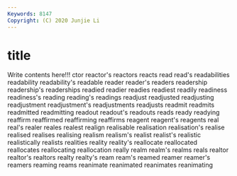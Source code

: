 ```yaml
---
Keywords: 8147
Copyright: (C) 2020 Junjie Li
---
```


# title

Write contents here!!!
ctor 
reactor's 
reactors 
reacts 
read 
read's 
readabilities 
readability 
readability's 
readable
reader 
reader's 
readers 
readership 
readership's 
readerships 
readied 
readier 
readies 
readiest
readily 
readiness 
readiness's 
reading 
reading's 
readings 
readjust 
readjusted 
readjusting 
readjustment
readjustment's 
readjustments 
readjusts 
readmit 
readmits 
readmitted 
readmitting 
readout 
readout's 
readouts
reads 
ready 
readying 
reaffirm 
reaffirmed 
reaffirming 
reaffirms 
reagent 
reagent's 
reagents
real 
real's 
realer 
reales 
realest 
realign 
realisable 
realisation 
realisation's 
realise
realised 
realises 
realising 
realism 
realism's 
realist 
realist's 
realistic 
realistically 
realists
realities 
reality 
reality's 
reallocate 
reallocated 
reallocates 
reallocating 
reallocation 
really 
realm
realm's 
realms 
reals 
realtor 
realtor's 
realtors 
realty 
realty's 
ream 
ream's
reamed 
reamer 
reamer's 
reamers 
reaming 
reams 
reanimate 
reanimated 
reanimates 
reanimating

